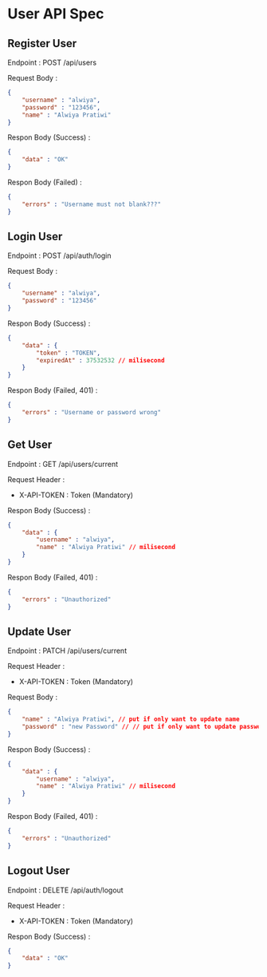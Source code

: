 # User API Spec

## Register User

Endpoint : POST /api/users

Request Body :
```json
{
    "username" : "alwiya",
    "password" : "123456",
    "name" : "Alwiya Pratiwi"
}
```
Respon Body (Success) :
```json
{
    "data" : "OK"
}
```

Respon Body (Failed) :
```json
{
    "errors" : "Username must not blank???"
}
```

## Login User

Endpoint : POST /api/auth/login

Request Body :
```json
{
    "username" : "alwiya",
    "password" : "123456"
}
```
Respon Body (Success) :
```json
{
    "data" : {
        "token" : "TOKEN",
        "expiredAt" : 37532532 // milisecond
    }
}
```

Respon Body (Failed, 401) :
```json
{
    "errors" : "Username or password wrong"
}
```

## Get User

Endpoint : GET /api/users/current

Request Header :

- X-API-TOKEN : Token (Mandatory)

Respon Body (Success) :
```json
{
    "data" : {
        "username" : "alwiya",
        "name" : "Alwiya Pratiwi" // milisecond
    }
}
```

Respon Body (Failed, 401) :
```json
{
    "errors" : "Unauthorized"
}
```

## Update User

Endpoint : PATCH /api/users/current

Request Header :

- X-API-TOKEN : Token (Mandatory)

Request Body :

```json
{
    "name" : "Alwiya Pratiwi", // put if only want to update name
    "password" : "new Password" // // put if only want to update password
}
```

Respon Body (Success) :

```json
{
    "data" : {
        "username" : "alwiya",
        "name" : "Alwiya Pratiwi" // milisecond
    }
}
```

Respon Body (Failed, 401) :
```json
{
    "errors" : "Unauthorized"
}
```

## Logout User

Endpoint : DELETE /api/auth/logout

Request Header :

- X-API-TOKEN : Token (Mandatory)

Respon Body (Success) :

```json
{
    "data" : "OK"
}
```